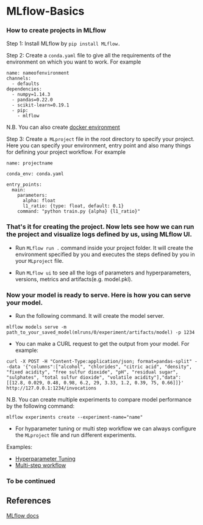 # MLflow-Basics

### How to create projects in MLflow

Step 1: Install MLflow by ```pip install MLflow.
                            ```
<br>

Step 2: Create a `conda.yaml` file to give all the requirements of the environment on which you want to work. For example

```
name: nameofenvironment
channels:
  - defaults
dependencies:
  - numpy=1.14.3
  - pandas=0.22.0
  - scikit-learn=0.19.1
  - pip:
    - mlflow
```

N.B. You can also create [docker environment](https://www.mlflow.org/docs/latest/projects.html#project-environments)

Step 3: Create a` MLproject` file in the root directory to specify your project. Here you can specify your environment, entry point and also many things for defining your project workflow. For example

```
name: projectname

conda_env: conda.yaml

entry_points:
  main:
    parameters:
      alpha: float
      l1_ratio: {type: float, default: 0.1}
    command: "python train.py {alpha} {l1_ratio}"

```

### That's it for creating the project. Now lets see how we can run the project and visualize logs defined by us, using MLflow UI.

* Run `MLflow run .` command inside your project folder. It will create the environment specified by you and executes the steps defined by you in your `MLproject` file.

* Run `MLflow ui` to see all the logs of parameters and hyperparameters, versions, metrics and artifacts(e.g. model.pkl).

### Now your model is ready to serve. Here is how you can serve your model.

* Run the following command. It will create the model server.

```
mlflow models serve -m path_to_your_saved_model(mlruns/0/experiment/artifacts/model) -p 1234
```

* You can make a CURL request to get the output from your model. For example: 

```
curl -X POST -H "Content-Type:application/json; format=pandas-split" --data '{"columns":["alcohol", "chlorides", "citric acid", "density", "fixed acidity", "free sulfur dioxide", "pH", "residual sugar", "sulphates", "total sulfur dioxide", "volatile acidity"],"data":[[12.8, 0.029, 0.48, 0.98, 6.2, 29, 3.33, 1.2, 0.39, 75, 0.66]]}' http://127.0.0.1:1234/invocations
```

N.B. You can create multiple experiments to compare model performance by the following command:

```
mlflow experiments create --experiment-name="name"

```

* For hyparameter tuning or multi step workflow we can always configure the `MLproject` file and run different experiments.

Examples:

* [Hyperparameter Tuning](https://github.com/mlflow/mlflow/tree/master/examples/hyperparam)
* [Multi-step workflow](https://github.com/mlflow/mlflow/tree/master/examples/multistep_workflow)


### To be continued

## References
[MLflow docs](https://mlflow.org/docs/latest/index.html)

















